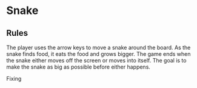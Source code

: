 # Snake

## Rules
The player uses the arrow keys to move a snake around the board. As the snake finds food, it eats the food and grows bigger. The game ends when the snake either moves off the screen or moves into itself. The goal is to make the snake as big as possible before either happens.

Fixing
